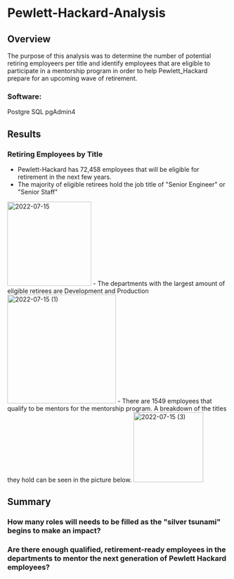 # Pewlett-Hackard-Analysis

## Overview

The purpose of this analysis was to determine the number of potential retiring employeers per title and identify employees that are eligible to participate in a mentorship program in order to help Pewlett_Hackard prepare for an upcoming wave of retirement.  

### Software:
Postgre SQL pgAdmin4

## Results

### Retiring Employees by Title

- Pewlett-Hackard has 72,458 employees that will be eligible for retirement in the next few years.
- The majority of eligible retirees hold the job title of "Senior Engineer" or "Senior Staff"
<img width="191" alt="2022-07-15" src="https://user-images.githubusercontent.com/105942622/179260313-a38fa842-c019-4a00-9c13-a1aee9f926c4.png">
- The departments with the largest amount of eligible retirees are Development and Production
<img width="247" alt="2022-07-15 (1)" src="https://user-images.githubusercontent.com/105942622/179262767-ee86e19c-860d-459d-8872-656f154639ba.png">
- There are 1549 employees that qualify to be mentors for the mentorship program. A breakdown of the titles they hold can be seen in the picture below. 
<img width="159" alt="2022-07-15 (3)" src="https://user-images.githubusercontent.com/105942622/179264200-7208a66f-b097-4a59-a0c3-6c6038220d54.png">

## Summary
  ### How many roles will needs to be filled as the "silver tsunami" begins to make an impact?
  ### Are there enough qualified, retirement-ready employees in the departments to mentor the next generation of Pewlett Hackard employees?
